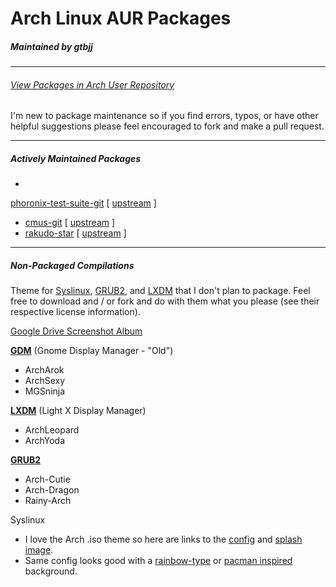# Arch Linux AUR Packages

##### Maintained by gtbjj

---

###### [View Packages in Arch User Repository](https://aur.archlinux.org/packages/?O=0&SeB=m&K=gtbjj&outdated=&SB=n&SO=a&PP=50&do_Search=Go)

I'm new to package maintenance so if you find errors, typos, or have other helpful suggestions please feel encouraged to fork and make a pull request.

-----------------------------

##### Actively Maintained Packages

* 
[phoronix-test-suite-git](https://github.com/gtbjj/pkgbuild/tree/master/phoronix-test-suite-git) [ [upstream](https://github.com/phoronix-test-suite/phoronix-test-suite) ]
* [cmus-git](https://github.com/gtbjj/pkgbuild/tree/master/cmus-git)	[ [upstream](https://github.com/cmus/cmus) ]
* [rakudo-star](https://github.com/gtbjj/pkgbuild/tree/master/rakudo-star)	[ [upstream](http://rakudo.org/downloads/star/) ]

---

##### Non-Packaged Compilations

Theme for [Syslinux](https://wiki.archlinux.org/index.php/Syslinux), [GRUB2](https://wiki.archlinux.org/index.php/GRUB), and [LXDM](https://wiki.archlinux.org/index.php/LXDM) that I don't plan to package.  Feel free to download and / or fork and do with them what you please (see their respective license information).

[Google Drive Screenshot Album](https://drive.google.com/open?id=0B2RH_BSaD6YPY1dZR0x1S2QxZ1U&authuser=0)

[**GDM**](https://github.com/gtbjj/pkgbuild/tree/master/unpackaged/gdm) (Gnome Display Manager - "Old")
* ArchArok
* ArchSexy
* MGSninja

[**LXDM**](https://github.com/gtbjj/pkgbuild/tree/master/unpackaged/lxdm) (Light X Display Manager)
* ArchLeopard
* ArchYoda

[**GRUB2**](https://github.com/gtbjj/pkgbuild/tree/master/unpackaged/grub2)
* Arch-Cutie
* Arch-Dragon
* Rainy-Arch

Syslinux
* I love the Arch .iso theme so here are links to the [config](https://projects.archlinux.org/archiso.git/tree/configs/releng/syslinux) and [splash image](https://projects.archlinux.org/archiso.git/plain/configs/releng/syslinux/splash.png).
* Same config looks good with a [rainbow-type](http://www.wallpaperhi.com/Technology/Linux/minimalistic_linux_rainbows_arch_linux_2560x1600_wallpaper_97469) or [pacman inspired](http://technology.desktopnexus.com/wallpaper/39150/) background.
